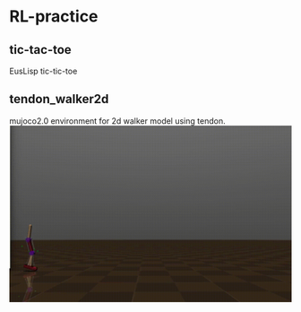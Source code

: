 # RL-practice
## tic-tac-toe
EusLisp tic-tic-toe

## tendon_walker2d
mujoco2.0 environment for 2d walker model using tendon.
![result](https://github.com/alpha-soliton/RL-practice/blob/media/tendon_park/tendon_walker2d/walking.gif)
